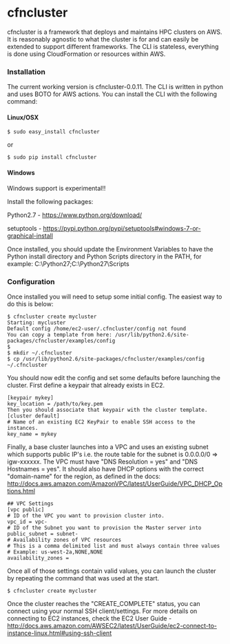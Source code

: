 cfncluster
==========

cfncluster is a framework that deploys and maintains HPC clusters on 
AWS. It is reasonably agnostic to what the cluster is for and can easily be 
extended to support different frameworks. The CLI is stateless, 
everything is done using CloudFormation or resources within AWS.

### Installation

The current working version is cfncluster-0.0.11. The CLI is written in python and uses BOTO for AWS actions. You can install the CLI with the following command:

#### Linux/OSX

```
$ sudo easy_install cfncluster
```
or
```
$ sudo pip install cfncluster
```

#### Windows
Windows support is experimental!!

Install the following packages:

Python2.7 - https://www.python.org/download/

setuptools - https://pypi.python.org/pypi/setuptools#windows-7-or-graphical-install

Once installed, you should update the Environment Variables to have the Python install directory and Python Scripts directory in the PATH, for example: C:\Python27;C:\Python27\Scripts

### Configuration

Once installed you will need to setup some initial config. The easiest way to do this is below:

```
$ cfncluster create mycluster
Starting: mycluster
Default config /home/ec2-user/.cfncluster/config not found
You can copy a template from here: /usr/lib/python2.6/site-packages/cfncluster/examples/config
$
$ mkdir ~/.cfncluster
$ cp /usr/lib/python2.6/site-packages/cfncluster/examples/config ~/.cfncluster
```

You should now edit the config and set some defaults before launching the cluster. First define a keypair that already exists in EC2.

```
[keypair mykey]
key_location = /path/to/key.pem
Then you should associate that keypair with the cluster template.
[cluster default]
# Name of an existing EC2 KeyPair to enable SSH access to the instances.
key_name = mykey
```

Finally, a base cluster launches into a VPC and uses an existing subnet which supports public IP's i.e. the route table for the subnet is 0.0.0.0/0 => igw-xxxxxx. The VPC must have "DNS Resolution = yes" and "DNS Hostnames = yes". It should also have DHCP options with the correct "domain-name" for the region, as defined in the docs: http://docs.aws.amazon.com/AmazonVPC/latest/UserGuide/VPC_DHCP_Options.html

```
## VPC Settings
[vpc public]
# ID of the VPC you want to provision cluster into.
vpc_id = vpc-
# ID of the Subnet you want to provision the Master server into
public_subnet = subnet-
# Availability zones of VPC resources
# This is a comma delimited list and must always contain three values
# Example: us-west-2a,NONE,NONE
availability_zones =
```

Once all of those settings contain valid values, you can launch the cluster by repeating the command that was used at the start.
```
$ cfncluster create mycluster
```
Once the cluster reaches the "CREATE_COMPLETE" status, you can connect using your normal SSH client/settings. For more details on connecting to EC2 instances, check the EC2 User Guide - http://docs.aws.amazon.com/AWSEC2/latest/UserGuide/ec2-connect-to-instance-linux.html#using-ssh-client
